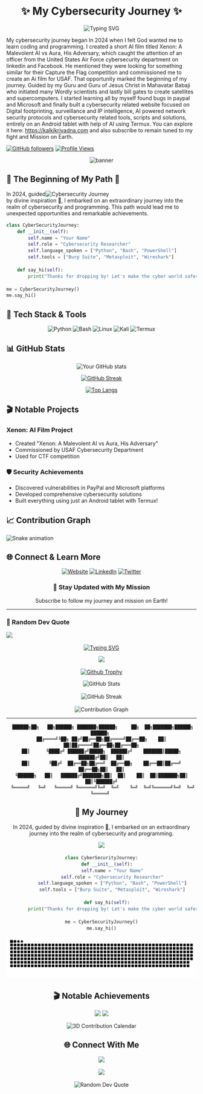 <div align="center">

# ✨ My Cybersecurity Journey ✨

![Typing SVG](https://readme-typing-svg.demolab.com?font=Fira+Code&pause=1000&color=2C96F7&center=true&vCenter=true&width=500&lines=Cybersecurity+Researcher;Bug+Hunter;AI+%26+Security+Enthusiast)

</div>

My cybersecurity journey began In 2024  when I felt God wanted me to learn coding and programming. I created a short AI film titled Xenon: A Malevolent AI vs Aura, His Adversary, which caught the attention of an officer from the United States Air Force cybersecurity department on linkedin and Facebook. He mentioned they were looking for something similar for their Capture the Flag competition and commissioned me to create an Ai film for USAF. That opportunity marked the beginning of my journey. Guided by my Guru and Guru of Jesus Christ in Mahavatar Babaji who initiated many Wordly scientists and lastly bill gates to create satellites and supercomputers. I started learning all by myself found bugs in paypal and Microsoft and finally  built a cybersecurity related website focused on Digital footprinting, surveillance and IP intelligence, AI powered network security protocols and cybersecurity related tools, scripts and solutions, entirely on an Android tablet with help of AI using Termux. You can explore it here: https://kalkikrivadna.com and also subscribe to remain tuned to my fight and Mission on Earth. 

[![GitHub followers](https://img.shields.io/github/followers/yourusername?style=social)](https://github.com/yourusername)
[![Profile Views](https://komarev.com/ghpvc/?username=yourusername&color=blueviolet)](https://github.com/yourusername)

</div>

<div align="center">
  <img src="/api/placeholder/800/300" alt="banner" />
</div>

## 🌟 The Beginning of My Path 🌟

<img align="right" width="400" src="/api/placeholder/400/320" alt="Cybersecurity Journey">

In 2024, guided by divine inspiration 🤲, I embarked on an extraordinary journey into the realm of cybersecurity and programming. This path would lead me to unexpected opportunities and remarkable achievements.

```python
class CyberSecurityJourney:
    def __init__(self):
        self.name = "Your Name"
        self.role = "Cybersecurity Researcher"
        self.language_spoken = ["Python", "Bash", "PowerShell"]
        self.tools = ["Burp Suite", "Metasploit", "Wireshark"]
        
    def say_hi(self):
        print("Thanks for dropping by! Let's make the cyber world safer together!")

me = CyberSecurityJourney()
me.say_hi()
```

## 🚀 Tech Stack & Tools

<div align="center">

![Python](https://img.shields.io/badge/Python-3776AB?style=for-the-badge&logo=python&logoColor=white)
![Bash](https://img.shields.io/badge/Bash-4EAA25?style=for-the-badge&logo=gnu-bash&logoColor=white)
![Linux](https://img.shields.io/badge/Linux-FCC624?style=for-the-badge&logo=linux&logoColor=black)
![Kali](https://img.shields.io/badge/Kali-268BEE?style=for-the-badge&logo=kalilinux&logoColor=white)
![Termux](https://img.shields.io/badge/Termux-000000?style=for-the-badge&logo=terminal&logoColor=white)

</div>

## 📊 GitHub Stats

<div align="center">

![Your GitHub stats](https://github-readme-stats.vercel.app/api?username=yourusername&show_icons=true&theme=radical)

[![GitHub Streak](https://github-readme-streak-stats.herokuapp.com/?user=yourusername&theme=radical)](https://github.com/yourusername)

[![Top Langs](https://github-readme-stats.vercel.app/api/top-languages/?username=yourusername&layout=compact&theme=radical)](https://github.com/yourusername)

</div>

## 🎬 Notable Projects

### Xenon: AI Film Project
- Created "Xenon: A Malevolent AI vs Aura, His Adversary"
- Commissioned by USAF Cybersecurity Department
- Used for CTF competition

### 🛡️ Security Achievements
- Discovered vulnerabilities in PayPal and Microsoft platforms
- Developed comprehensive cybersecurity solutions
- Built everything using just an Android tablet with Termux!

## 📈 Contribution Graph

![Snake animation](https://github.com/yourusername/yourusername/blob/output/github-contribution-grid-snake.svg)

## 🌐 Connect & Learn More

<div align="center">

[![Website](https://img.shields.io/badge/Website-kalkikrivadna.com-blue?style=for-the-badge&logo=google-chrome)](https://kalkikrivadna.com)
[![LinkedIn](https://img.shields.io/badge/LinkedIn-0077B5?style=for-the-badge&logo=linkedin&logoColor=white)](https://linkedin.com/in/yourusername)
[![Twitter](https://img.shields.io/badge/Twitter-1DA1F2?style=for-the-badge&logo=twitter&logoColor=white)](https://twitter.com/yourusername)

### 🎯 Stay Updated with My Mission 
Subscribe to follow my journey and mission on Earth!

</div>

---


    
### 📝 Random Dev Quote
![](https://quotes-github-readme.vercel.app/api?type=horizontal&theme=radical)

</div>

<div align="center">

<!-- Animated Header -->
[![Typing SVG](https://readme-typing-svg.demolab.com?font=Righteous&size=35&center=true&vCenter=true&width=500&height=70&duration=4000&lines=✨+The+Cybersecurity+Journey+✨;🔐+Security+Researcher+🔐;🌟+Bug+Hunter+🌟)](https://git.io/typing-svg)

<!-- Animated Wave -->
<p align="center">
  <img src="https://capsule-render.vercel.app/api?type=waving&color=gradient&text=Welcome!&height=100&section=header&animation=twinkling"/>
</p>

<!-- Profile Trophy -->
<p align="center">
  <a href="https://github.com/ryo-ma/github-profile-trophy">
    <img src="https://github-profile-trophy.vercel.app/?username=yourusername&theme=radical&no-frame=false&no-bg=true&margin-w=4&row=1" alt="Github Trophy"/>
  </a>
</p>

<!-- Animated Stats -->
<div align="center">
  <img src="https://github-readme-stats.vercel.app/api?username=yourusername&theme=radical&hide_border=false&include_all_commits=true&count_private=true" alt="GitHub Stats"/>
  <br><br>
  <img src="https://github-readme-streak-stats.herokuapp.com/?user=yourusername&theme=radical&hide_border=false" alt="GitHub Streak"/>
  <br><br>
  <img src="https://github-readme-activity-graph.vercel.app/graph?username=yourusername&theme=react-dark&hide_border=true" alt="Contribution Graph"/>
</div>

---

<!-- Cool ASCII Art Banner -->
```ascii
 ██████╗██╗   ██╗██████╗ ███████╗██████╗     ██╗  ██╗███████╗██████╗  ██████╗ 
██╔════╝╚██╗ ██╔╝██╔══██╗██╔════╝██╔══██╗    ██║  ██║██╔════╝██╔══██╗██╔═══██╗
██║      ╚████╔╝ ██████╔╝█████╗  ██████╔╝    ███████║█████╗  ██████╔╝██║   ██║
██║       ╚██╔╝  ██╔══██╗██╔══╝  ██╔══██╗    ██╔══██║██╔══╝  ██╔══██╗██║   ██║
╚██████╗   ██║   ██████╔╝███████╗██║  ██║    ██║  ██║███████╗██║  ██║╚██████╔╝
 ╚═════╝   ╚═╝   ╚═════╝ ╚══════╝╚═╝  ╚═╝    ╚═╝  ╚═╝╚══════╝╚═╝  ╚═╝ ╚═════╝ 
```

## 🌟 My Journey

In 2024, guided by divine inspiration 🤲, I embarked on an extraordinary journey into the realm of cybersecurity and programming.

<!-- Animated Skill Icons -->
<p align="center">
  <img src="https://skillicons.dev/icons?i=python,bash,linux,vim,vscode,git" />
</p>

<!-- Animated Code Block -->
```python
class CyberSecurityJourney:
    def __init__(self):
        self.name = "Your Name"
        self.role = "Cybersecurity Researcher"
        self.language_spoken = ["Python", "Bash", "PowerShell"]
        self.tools = ["Burp Suite", "Metasploit", "Wireshark"]
        
    def say_hi(self):
        print("Thanks for dropping by! Let's make the cyber world safer together!")

me = CyberSecurityJourney()
me.say_hi()
```

<!-- Animated Snake -->
<div align="center">
  <img src="https://raw.githubusercontent.com/platane/platane/output/github-contribution-grid-snake-dark.svg" alt="Snake animation" />
</div>

## 🎬 Notable Achievements

<!-- Gradient Badges -->
<p align="center">
  <img src="https://img.shields.io/badge/USAF_Project-Xenon_AI_Film-gradient?style=for-the-badge&logo=apple-arcade&logoColor=white"/>
  <img src="https://img.shields.io/badge/Bug_Hunter-PayPal_&_Microsoft-gradient?style=for-the-badge&logo=hackerrank&logoColor=white"/>
</p>

<!-- 3D Contribution Calendar -->
![3D Contribution Calendar](https://activity-graph.herokuapp.com/graph?username=yourusername&bg_color=1F222E&color=F8D866&line=F85D7F&point=FFFFFF&hide_border=true)

## 🌐 Connect With Me

<div align="center">
  <a href="https://kalkikrivadna.com">
    <img src="https://img.shields.io/badge/Website-kalkikrivadna.com-blue?style=for-the-badge&logo=google-chrome&logoColor=white"/>
  </a>
</div>

<!-- Animated Footer -->
<p align="center">
  <img src="https://capsule-render.vercel.app/api?type=waving&color=gradient&height=100&section=footer&animation=twinkling"/>
</p>

<!-- Dynamic Quote -->
<p align="center">
  <img src="https://quotes-github-readme.vercel.app/api?type=horizontal&theme=radical" alt="Random Dev Quote"/>
</p>

</div>
